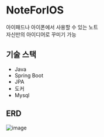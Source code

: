 # NoteForIOS
아이패드나 아이폰에서 사용할 수 있는 노트 \
자신만의 아이디어로 꾸미기 가능

## 기술 스택
- Java
- Spring Boot
- JPA
- 도커
- Mysql

## ERD
![image](https://github.com/Nokchamat/NoteForIOS/assets/107979129/7d7fbf6d-f973-4b35-947e-b5f4ad6fdc3d)
